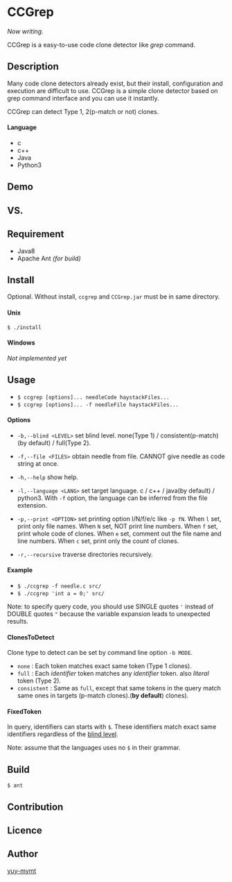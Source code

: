 CCGrep
====
*Now writing.*

CCGrep is a easy-to-use code clone detector like *grep* command.

## Description
Many code clone detectors already exist, but their install, configuration and execution are difficult to use.
CCGrep is a simple clone detector based on grep command interface and you can use it instantly.

CCGrep can detect Type 1, 2(p-match or not) clones.

#### Language
 - c
 - c++
 - Java
 - Python3

## Demo
## VS.
## Requirement
 - Java8
 - Apache Ant *(for build)*

## Install
Optional.
Without install, `ccgrep` and `CCGrep.jar` must be in same directory.

#### Unix
`$ ./install`

#### Windows
*Not implemented yet*

## Usage
 - `$ ccgrep [options]... needleCode haystackFiles...`
 - `$ ccgrep [options]... -f needleFile haystackFiles...`

#### Options
 - `-b,--blind <LEVEL>`     set blind level. none(Type 1) /
                        consistent(p-match)(by default) / full(Type 2).
 - `-f,--file <FILES>`      obtain needle from file. CANNOT give needle as
                        code string at once.
 - `-h,--help`              show help.

 - `-l,--language <LANG>`   set target language. c / c++ / java(by default) /
                        python3. With `-f` option, the language can be
                        inferred from the file extension.
 - `-p,--print <OPTION>`    set printing option l/N/f/e/c like `-p fN`. When
                        `l` set, print only file names. When `N` set, NOT
                        print line numbers. When `f` set, print whole code
                        of clones. When `e` set, comment out the file name
                        and line numbers. When `c` set, print only the
                        count of clones.
 - `-r,--recursive`         traverse directories recursively.

#### Example
 - `$ ./ccgrep -f needle.c src/`
 - `$ ./ccgrep 'int a = 0;' src/`

Note: to specify query code, you should use SINGLE quotes `'` instead of DOUBLE quotes `"` because the variable expansion leads to unexpected results.

#### ClonesToDetect
Clone type to detect can be set by command line option `-b MODE`.
 - `none`       : Each token matches exact same token (Type 1 clones).
 - `full`       : Each *identifier* token matches any *identifier* token. also *literal* token (Type 2).
 - `consistent` : Same as `full`, except that same tokens in the query match same ones in targets (p-match clones).(**by default**)
clones).

#### FixedToken
In query, identifiers can starts with `$`.
These identifiers match exact same identifiers regardless of the [blind level](#ClonesToDetect).

Note: assume that the languages uses no `$` in their grammar.

## Build

`$ ant`

## Contribution
## Licence
## Author
[yuy-mymt](http://sel.ist.osaka-u.ac.jp/)
